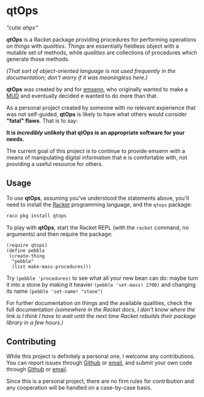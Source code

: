 # qtOps
*"cutie ahps"*

***qtOps*** is a Racket package providing procedures for performing operations on *things* with *qualities*. *Things* are essentially fieldless object with a mutable set of methods, while *qualities* are collections of procedures which generate those methods.

*(That sort of object-oriented language is not used frequently in the documentation; don't worry if it was meaningless here.)*

**qtOps** was created by and for [emsenn](https://emsenn.net), who originally wanted to make a [MUD](https://en.wikipedia.org/wiki/MUD) and eventually decided e wanted to do more than that.

As a personal project created by someone with no relevant experience that was not self-guided, **qtOps** is likely to have what others would consider **"fatal" flaws**. That is to say:

**It is *incredibly* unlikely that qtOps is an appropriate software for your needs.**

The current goal of this project is to continue to provide emsenn with a means of manipulating digital information that e is comfortable with, not providing a useful resource for others.

## Usage

To use **qtOps**, assuming you've understood the statements above, you'll need to install the [Racket](https://racket-lang.org/) programming language, and the `qtops` package:

```sh
raco pkg install qtops
```

To play with **qtOps**, start the Racket REPL (with the `racket` command, no arguments) and then require the package:

```racket
(require qtops)
(define pebble
 (create-thing
  "pebble"
  (list make-mass-procedures)))
```

Try `(pebble 'procedures)` to see what all your new bean can do: maybe turn it into a stone by making it heavier `(pebble 'set-mass! 2700)` and changing its name `(pebble 'set-name! "stone")`

For further documentation on things and the available qualities, check the full documentation *(somewhere in the Racket docs, I don't know where the link is I think I have to wait until the next time Racket rebuilds their package library in a few hours.)*

## Contributing

While this project is definitely a personal one, I welcome any contributions. You can report issues through [Github](https://github.com/emsenn/qtops/issues/new) or [email](mailto:emsenn+qtops@emsenn.net), and submit your own code through [Github](https://github.com/emsenn/qtops/compare) or [email](mailto:emsenn+qtops@emsenn.net).

Since this is a personal project, there are no firm rules for contribution and any cooperation will be handled on a case-by-case basis.
